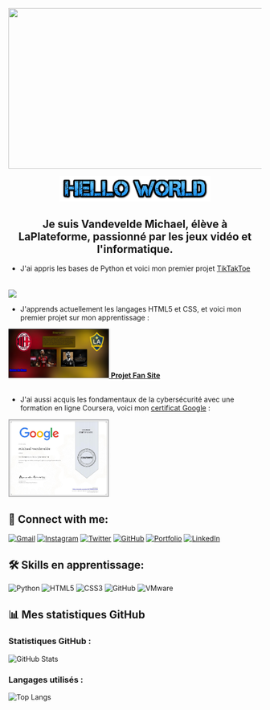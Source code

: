 <img
  align="center" 
  src="https://github.com/user-attachments/assets/755d2675-8a5a-4ae1-a860-cf9e7f098492" 
  width="1000"
  height="320"
/>


<p align="center">
  <img src="https://raw.githubusercontent.com/vandevelde-michael/vandevelde-michael/refs/heads/main/helloworld.png" alt="Hello World" width="300"/>
</p>



<h2 align="center">Je suis Vandevelde Michael, élève à LaPlateforme, passionné par les jeux vidéo et l'informatique.</h2>

- J'ai appris les bases de Python et voici mon premier projet [TikTakToe](https://github.com/vandevelde-michael/TicTacToe/blob/main/TicTacToe.py)

<br>

<img align="center" src="https://github.com/user-attachments/assets/9e138103-bc95-44bb-96dd-eb2c8f97d1e8" width="150" />


- J'apprends actuellement les langages HTML5 et CSS, et voici mon premier projet sur mon apprentissage :

<a href="https://raw.githubusercontent.com/vandevelde-michael/vandevelde-michael/main/giroud.jpg">
  <img src="https://raw.githubusercontent.com/vandevelde-michael/vandevelde-michael/main/giroud.jpg" width="200" />
</a>
<a href="https://github.com/MerlinFache/Projet-FanSite">
  <strong>Projet Fan Site</strong>
  <br><br>
</a>

- J'ai aussi acquis les fondamentaux de la cybersécurité avec une formation en ligne Coursera, voici mon [certificat Google](https://www.coursera.org/account/accomplishments/verify/T7KB4XW87WXE) :

<a href="https://raw.githubusercontent.com/vandevelde-michael/vandevelde-michael/main/google%20certificate.png">
  <img src="https://raw.githubusercontent.com/vandevelde-michael/vandevelde-michael/main/google%20certificate.png" width="200" />
</a>

## 🤝 Connect with me:

<a href="mailto:michael.vandevelde@laplateforme.io"><img src="https://img.icons8.com/color/48/000000/gmail.png" alt="Gmail" width="35px" /></a>
<a href="https://www.instagram.com/le_mikyyy"><img src="https://img.icons8.com/color/48/000000/instagram-new.png" alt="Instagram" width="35px" /></a>
<a href="https://twitter.com/bbt_rabbit"><img src="https://img.icons8.com/color/48/000000/twitter.png" alt="Twitter" width="35px" /></a>
<a href="https://github.com/vandevelde-michael"><img src="https://img.icons8.com/ios-glyphs/48/000000/github.png" alt="GitHub" width="35px" /></a>
<a href="https://vandevelde-michael.github.io/portfolio/"><img src="https://img.icons8.com/color/48/000000/web-design.png" alt="Portfolio" width="35px" /></a>
<a href="https://linkedin.com/in/michael-vandevelde-81625033b"><img src="https://img.icons8.com/color/48/000000/linkedin.png" alt="LinkedIn" width="35px" /></a>

## 🛠️ Skills en apprentissage:

![Python](https://img.shields.io/badge/Python-3776AB?style=flat&logo=python&logoColor=white)
![HTML5](https://img.shields.io/badge/HTML5-E34F26?style=flat&logo=html5&logoColor=white)
![CSS3](https://img.shields.io/badge/CSS3-1572B6?style=flat&logo=css3&logoColor=white)
![GitHub](https://img.shields.io/badge/GitHub-181717?style=flat&logo=github&logoColor=white)
![VMware](https://img.shields.io/badge/VMware-607078?style=flat&logo=vmware&logoColor=white)

## 📊 Mes statistiques GitHub

### Statistiques GitHub :

![GitHub Stats](https://github-readme-stats.vercel.app/api?username=vandevelde-michael&show_icons=true&count_private=true&hide_title=true&hide=prs)

### Langages utilisés :

![Top Langs](https://github-readme-stats.vercel.app/api/top-langs/?username=vandevelde-michael&layout=compact)

